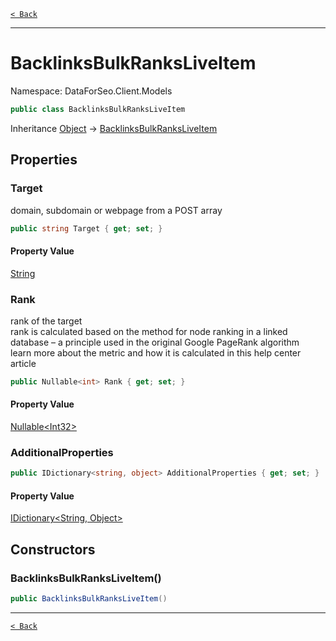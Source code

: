 [`< Back`](./)

---

# BacklinksBulkRanksLiveItem

Namespace: DataForSeo.Client.Models

```csharp
public class BacklinksBulkRanksLiveItem
```

Inheritance [Object](https://docs.microsoft.com/en-us/dotnet/api/system.object) → [BacklinksBulkRanksLiveItem](./dataforseo.client.models.backlinksbulkranksliveitem)

## Properties

### **Target**

domain, subdomain or webpage from a POST array

```csharp
public string Target { get; set; }
```

#### Property Value

[String](https://docs.microsoft.com/en-us/dotnet/api/system.string)<br>

### **Rank**

rank of the target
 <br>rank is calculated based on the method for node ranking in a linked database – a principle used in the original Google PageRank algorithm
 <br>learn more about the metric and how it is calculated in this help center article

```csharp
public Nullable<int> Rank { get; set; }
```

#### Property Value

[Nullable&lt;Int32&gt;](https://docs.microsoft.com/en-us/dotnet/api/system.nullable-1)<br>

### **AdditionalProperties**

```csharp
public IDictionary<string, object> AdditionalProperties { get; set; }
```

#### Property Value

[IDictionary&lt;String, Object&gt;](https://docs.microsoft.com/en-us/dotnet/api/system.collections.generic.idictionary-2)<br>

## Constructors

### **BacklinksBulkRanksLiveItem()**

```csharp
public BacklinksBulkRanksLiveItem()
```

---

[`< Back`](./)
